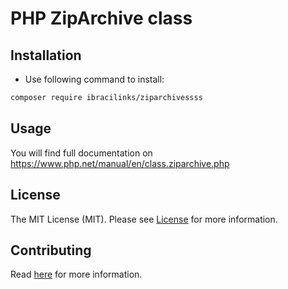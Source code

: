 PHP ZipArchive class
===============================


## Installation

* Use following command to install:

```bash
composer require ibracilinks/ziparchivessss
```

## Usage

You will find full documentation on https://www.php.net/manual/en/class.ziparchive.php

## License

The MIT License (MIT). Please see [License](https://github.com/Ibracilinks/ZIpArchive/blob/master/LICENSE) for more information.

## Contributing

Read [here](https://github.com/Ibracilinks/ZIpArchive/blob/master/CONTRIBUTING.md) for more information.
